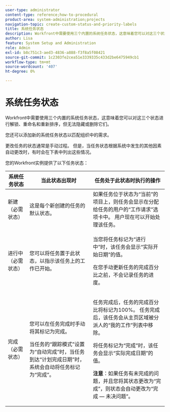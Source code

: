 ```yaml
---
user-type: administrator
content-type: reference;how-to-procedural
product-area: system-administration;projects
navigation-topic: create-custom-status-and-priority-labels
title: 系统任务状态
description: Workfront中需要使用三个内置的系统任务状态，这意味着您可以对这三个状态进行解锁、重命名和重新排序，但无法隐藏或删除它们。 您还可以添加新的系统任务状态以匹配组织中的需求。 更改任务的状态通常是手动过程，但有时任务状态会根据系统中发生的其他因素自动更改。
author: Lisa
feature: System Setup and Administration
role: Admin
exl-id: b8c751c3-aed3-4836-a888-f3f8a5f08421
source-git-commit: 1c2303fe2cea51e3339335c433d2be6475949cb1
workflow-type: tm+mt
source-wordcount: '407'
ht-degree: 0%

---
```


# 系统任务状态

Workfront中需要使用三个内置的系统任务状态，这意味着您可以对这三个状态进行解锁、重命名和重新排序，但无法隐藏或删除它们。

您还可以添加新的系统任务状态以匹配组织中的需求。

更改任务的状态通常是手动过程。 但是，当任务状态根据系统中发生的其他因素自动更改时，有时会在下表中列出这些情况。

您的Workfront实例提供了以下任务状态：

<table style="table-layout:auto"> 
 <col> 
 <col> 
 <col> 
 <thead> 
  <tr> 
   <th>系统任务状态</th> 
   <th>当此状态出现时</th> 
   <th>任务处于此状态时执行的操作</th> 
  </tr> 
 </thead> 
 <tbody> 
  <tr> 
   <td>新建（必需状态）</td> 
   <td>这是每个新创建的任务的默认状态。</td> 
   <td>如果任务位于状态为“当前”的项目上，则任务会显示在分配给任务的用户的“工作请求”选项卡中。 用户现在可以开始处理该任务。</td> 
  </tr> 
  <tr> 
   <td>进行中（必需状态）</td> 
   <td>您可以将任务置于此状态，以指示该任务上的工作已开始。</td> 
   <td> <p>当您将任务标记为“进行中”时，该任务会显示“实际开始日期”的值。</p> <p>在您手动更新任务的完成百分比之前，不会记录任务的进度。</p> </td> 
  </tr> 
  <tr> 
   <td>完成（必需状态）</td> 
   <td> <p>您可以在任务完成时手动将其标记为完成。</p> <p>当任务的“跟踪模式”设置为“自动完成”时，当任务到达“计划完成日期”时，系统会自动将任务标记为“完成”。</p> </td> 
   <td> <p>任务完成后，任务的完成百分比将标记为100%。 任务完成后，该任务会从主页区域被分派人的“我的工作”列表中移除。</p> <p>将任务标记为“完成”时，该任务会显示“实际完成日期”的值。</p> <p><b>注意</b>：如果任务有未完成的问题，并且您将其状态更改为“完成”，则状态会自动更改为“完成 — 未决问题”。</p> </td> 
  </tr> 
 </tbody> 
</table>
